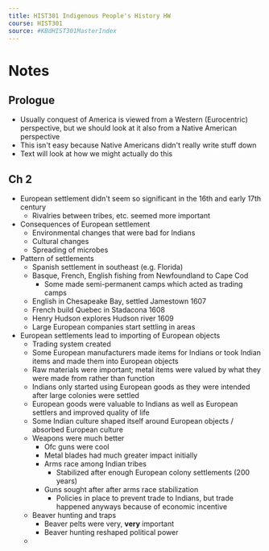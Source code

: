 ```yaml
---
title: HIST301 Indigenous People's History HW
course: HIST301
source: #KBdHIST301MasterIndex
---
```


# Notes

## Prologue
- Usually conquest of America is viewed from a Western (Eurocentric) perspective, but we should look at it also from a Native American perspective
- This isn't easy because Native Americans didn't really write stuff down
- Text will look at how we might actually do this

## Ch 2
- European settlement didn't seem so significant in the 16th and early 17th century
	- Rivalries between tribes, etc. seemed more important
- Consequences of European settlement
	- Environmental changes that were bad for Indians
	- Cultural changes
	- Spreading of microbes
- Pattern of settlements
	- Spanish settlement in southeast (e.g. Florida)
	- Basque, French, English fishing from Newfoundland to Cape Cod
		- Some made semi-permanent camps which acted as trading camps
	- English in Chesapeake Bay, settled Jamestown 1607
	- French build Quebec in Stadacona 1608
	- Henry Hudson explores Hudson river 1609
	- Large European companies start settling in areas
- European settlements lead to importing of European objects
	- Trading system created
	- Some European manufacturers made items for Indians or took Indian items and made them into European objects
	- Raw materials were important; metal items were valued by what they were made from rather than function
	- Indians only started using European goods as they were intended after large colonies were settled
	- European goods were valuable to Indians as well as European settlers and improved quality of life
	- Some Indian culture shaped itself around European objects / absorbed European culture
	- Weapons were much better
		- Ofc guns were cool
		- Metal blades had much greater impact initially
		- Arms race among Indian tribes
			- Stabilized after enough European colony settlements (200 years)
		- Guns sought after after arms race stabilization
			- Policies in place to prevent trade to Indians, but trade happened anyways because of economic incentive
	- Beaver hunting and traps
		- Beaver pelts were very, **very** important
		- Beaver hunting reshaped political power
	- 
